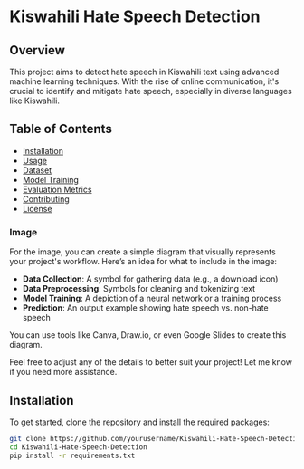 # Kiswahili Hate Speech Detection

## Overview
This project aims to detect hate speech in Kiswahili text using advanced machine learning techniques. With the rise of online communication, it's crucial to identify and mitigate hate speech, especially in diverse languages like Kiswahili.

## Table of Contents
- [Installation](#installation)
- [Usage](#usage)
- [Dataset](#dataset)
- [Model Training](#model-training)
- [Evaluation Metrics](#evaluation-metrics)
- [Contributing](#contributing)
- [License](#license)

  
### Image
For the image, you can create a simple diagram that visually represents your project's workflow. Here’s an idea for what to include in the image:
- **Data Collection**: A symbol for gathering data (e.g., a download icon)
- **Data Preprocessing**: Symbols for cleaning and tokenizing text
- **Model Training**: A depiction of a neural network or a training process
- **Prediction**: An output example showing hate speech vs. non-hate speech

You can use tools like Canva, Draw.io, or even Google Slides to create this diagram.

Feel free to adjust any of the details to better suit your project! Let me know if you need more assistance.



## Installation
To get started, clone the repository and install the required packages:
```bash
git clone https://github.com/yourusername/Kiswahili-Hate-Speech-Detection.git
cd Kiswahili-Hate-Speech-Detection
pip install -r requirements.txt
